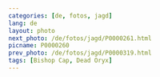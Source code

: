 ```yaml
---
categories: [de, fotos, jagd]
lang: de
layout: photo
next_photo: /de/fotos/jagd/P0000261.html
picname: P0000260
prev_photo: /de/fotos/jagd/P0000319.html
tags: [Bishop Cap, Dead Oryx]
---
```

